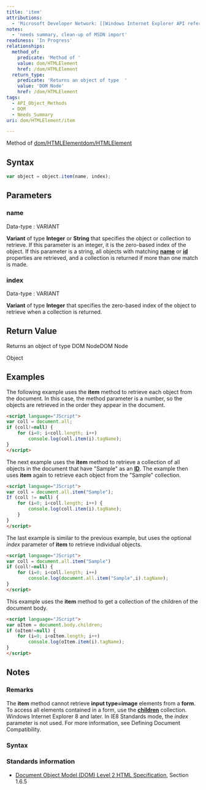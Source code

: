 ```yaml
---
title: 'item'
attributions:
  - 'Microsoft Developer Network: [[Windows Internet Explorer API reference](http://msdn.microsoft.com/en-us/library/ie/hh828809%28v=vs.85%29.aspx) Article]'
notes:
  - 'needs summary, clean-up of MSDN import'
readiness: 'In Progress'
relationships:
  method_of:
    predicate: 'Method of '
    value: dom/HTMLElement
    href: /dom/HTMLElement
  return_type:
    predicate: 'Returns an object of type  '
    value: 'DOM Node'
    href: /dom/HTMLElement
tags:
  - API_Object_Methods
  - DOM
  - Needs_Summary
uri: dom/HTMLElement/item

---
```

Method of [dom/HTMLElement](/dom/HTMLElement)[dom/HTMLElement](/dom/HTMLElement)

## Syntax

``` js
var object = object.item(name, index);
```

## Parameters

### name

 Data-type
:   VARIANT

**Variant** of type **Integer** or **String** that specifies the object or collection to retrieve. If this parameter is an integer, it is the zero-based index of the object. If this parameter is a string, all objects with matching [**name**](/html/attributes/name) or [**id**](/html/attributes/id) properties are retrieved, and a collection is returned if more than one match is made.

### index

 Data-type
:   VARIANT

**Variant** of type **Integer** that specifies the zero-based index of the object to retrieve when a collection is returned.

## Return Value

Returns an object of type DOM NodeDOM Node

Object

## Examples

The following example uses the **item** method to retrieve each object from the document. In this case, the method parameter is a number, so the objects are retrieved in the order they appear in the document.

``` html
<script language="JScript">
var coll = document.all;
if (coll!=null) {
    for (i=0; i<coll.length; i++)
        console.log(coll.item(i).tagName);
}
</script>
```

The next example uses the **item** method to retrieve a collection of all objects in the document that have "Sample" as an [**ID**](/html/attributes/id). The example then uses **item** again to retrieve each object from the "Sample" collection.

``` html
<script language="JScript">
var coll = document.all.item("Sample");
If (coll != null) {
    for (i=0; i<coll.length; i++) {
        console.log(coll.item(i).tagName);
    }
}
</script>
```

The last example is similar to the previous example, but uses the optional *index* parameter of **item** to retrieve individual objects.

``` html
<script language="JScript">
var coll = document.all.item("Sample")
if (coll!=null) {
    for (i=0; i<coll.length; i++)
        console.log(document.all.item("Sample",i).tagName);
}
</script>
```

This example uses the **item** method to get a collection of the children of the document body.

``` html
<script language="JScript">
var oItem = document.body.children;
if (oItem!=null) {
    for (i=0; i<oItem.length; i++)
        console.log(oItem.item(i).tagName);
}
</script>
```

## Notes

### Remarks

The **item** method cannot retrieve **input type=image** elements from a **form**. To access all elements contained in a form, use the [**children**](/dom/Element/children) collection. Windows Internet Explorer 8 and later. In IE8 Standards mode, the *index* parameter is not used. For more information, see Defining Document Compatibility.

### Syntax

### Standards information

-   [Document Object Model (DOM) Level 2 HTML Specification](http://go.microsoft.com/fwlink/p/?linkid=196991), Section 1.6.5
